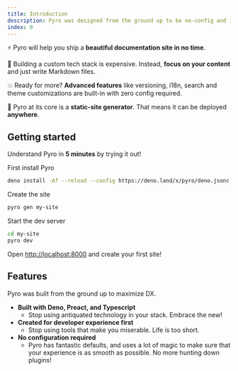 ```yaml
---
title: Introduction
description: Pyro was designed from the ground up to be no-config and incredibly fast.
index: 0
---
```


⚡️ Pyro will help you ship a **beautiful documentation site in no time**.

💸 Building a custom tech stack is expensive. Instead, **focus on your content**
and just write Markdown files.

💥 Ready for more? **Advanced features** like versioning, i18n, search and theme
customizations are built-in with zero config required.

🧐 Pyro at its core is a **static-site generator**. That means it can be
deployed **anywhere**.

## Getting started

Understand Pyro in **5 minutes** by trying it out!

First install Pyro

```bash
deno install -Af --reload --config https://deno.land/x/pyro/deno.jsonc -n pyro https://deno.land/x/pyro/cli.ts
```

Create the site

```bash
pyro gen my-site
```

Start the dev server

```bash
cd my-site
pyro dev
```

Open [http://localhost:8000](http://localhost:8000) and create your first site!

## Features

Pyro was built from the ground up to maximize DX.

- **Built with Deno, Preact, and Typescript**
  - Stop using antiquated technology in your stack. Embrace the new!
- **Created for developer experience first**
  - Stop using tools that make you miserable. Life is too short.
- **No configuration required**
  - Pyro has fantastic defaults, and uses a lot of magic to make sure that your
    experience is as smooth as possible. No more hunting down plugins!
